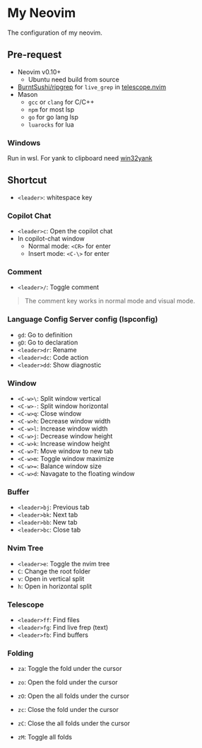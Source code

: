 # My Neovim

The configuration of my neovim.

## Pre-request

- Neovim v0.10+
    - Ubuntu need build from source
- [BurntSushi/ripgrep](https://github.com/BurntSushi/ripgrep) for `live_grep` in [telescope.nvim](https://github.com/nvim-telescope/telescope.nvim)
- Mason
    - `gcc` or `clang` for C/C++
    - `npm` for most lsp
    - `go` for go lang lsp
    - `luarocks` for lua

### Windows

Run in wsl. For yank to clipboard need [win32yank](https://github.com/equalsraf/win32yank)

## Shortcut

- `<leader>`: whitespace key

### Copilot Chat

- `<leader>c`: Open the copilot chat
- In copilot-chat window
    - Normal mode: `<CR>` for enter
    - Insert mode: `<C-\>` for enter

### Comment

- `<leader>/`: Toggle comment

> The comment key works in normal mode and visual mode.

### Language Config Server config (lspconfig)

- `gd`: Go to definition
- `gD`: Go to declaration
- `<leader>dr`: Rename
- `<leader>dc`: Code action
- `<leader>dd`: Show diagnostic

### Window

- `<C-w>\`: Split window vertical
- `<C-w>-`: Split window horizontal
- `<C-w>q`: Close window
- `<C-w>h`: Decrease window width
- `<C-w>l`: Increase window width
- `<C-w>j`: Decrease window height
- `<C-w>k`: Increase window height
- `<C-w>T`: Move window to new tab
- `<C-w>m`: Toggle window maximize
- `<C-w>=`: Balance window size
- `<C-w>d`: Navagate to the floating window

### Buffer

- `<leader>bj`: Previous tab
- `<leader>bk`: Next tab
- `<leader>bb`: New tab
- `<leader>bc`: Close tab

### Nvim Tree

- `<leader>e`: Toggle the nvim tree
- `C`: Change the root folder
- `v`: Open in vertical split
- `h`: Open in horizontal split

### Telescope

- `<leader>ff`: Find files
- `<leader>fg`: Find live frep (text)
- `<leader>fb`: Find buffers

### Folding

- `za`: Toggle the fold under the cursor

- `zo`: Open the fold under the cursor
- `zO`: Open the all folds under the cursor

- `zc`: Close the fold under the cursor
- `zC`: Close the all folds under the cursor

- `zM`: Toggle all folds
